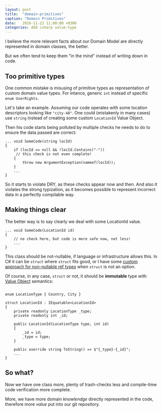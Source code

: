 ```yaml
---
layout: post
title:  "domain-primitives"
caption: "Domain Primitives"
date:   2016-11-22 11:00:00 +0300
categories: ddd csharp value-type
---
```


I believe the more relevant facts about our Domain Model are directly represented in domain classes, the better. 

But we often tend to keep them "in the mind" instead of writing down in code.

## Too primitive types

One common mistake is misusing of primitive types as representation of custom domain value types. For intance, generic `int` instead of specific `enum UserRights`. 

Let's take an example. Assuming our code operates with some location descriptors looking like `"city-48"`. One could (mistakenly in many cases) use `string` instead of creating some custom `LocationId` Value Object.

Then his code starts being polluted by multiple checks he needs to do to ensure the data passed are correct: 

```
... void SomeCode(string locId) 
{
    if (locId == null && !locId.Contains("-")) 
     // this check is not even complete!
    {
        throw new ArgumentException(nameof(locId));
    }
    ...
}
```

So it starts to violate DRY, as these checks appear now and then. And also it violates the strong typization, as it becomes possible to represent incorrect data in a perfectly compilable way. 

## Making things clear

The better way is to say clearly we deal with some LocationId value. 

```
... void SomeCode(LocationId id) 
{
    // no check here, but code is more safe now, not less!
    ...
}
```


This class should be not-nullable, if language or infrastructure allows this. In C# it can be `struct` where `struct` fits good, or I have some [custom approach for non-nullable ref types](#not-written-yet) when `struct` is not an option. 

Of course, in any case, `struct` or not, it should be **immutable** type with [Value Object](http://martinfowler.com/bliki/ValueObject.html) semantics:

```

enum LocationType { Country, City }

struct LocationId : IEquatable<LocationId>
{
    private readonly LocationType _type;
    private readonly int _id;

    public LocationId(LocationType type, int id) 
    {
        _id = id;
        _type = type;
    }

    public override string ToString() => $"{_type}-{_id}";
    ... 
}

```

## So what?

Now we have one class more, plenty of trash-checks less and compile-time code verification more complete. 

More, we have more domain *knowlendge* directly represented in the code, therefore more *value* put into our git repository. 